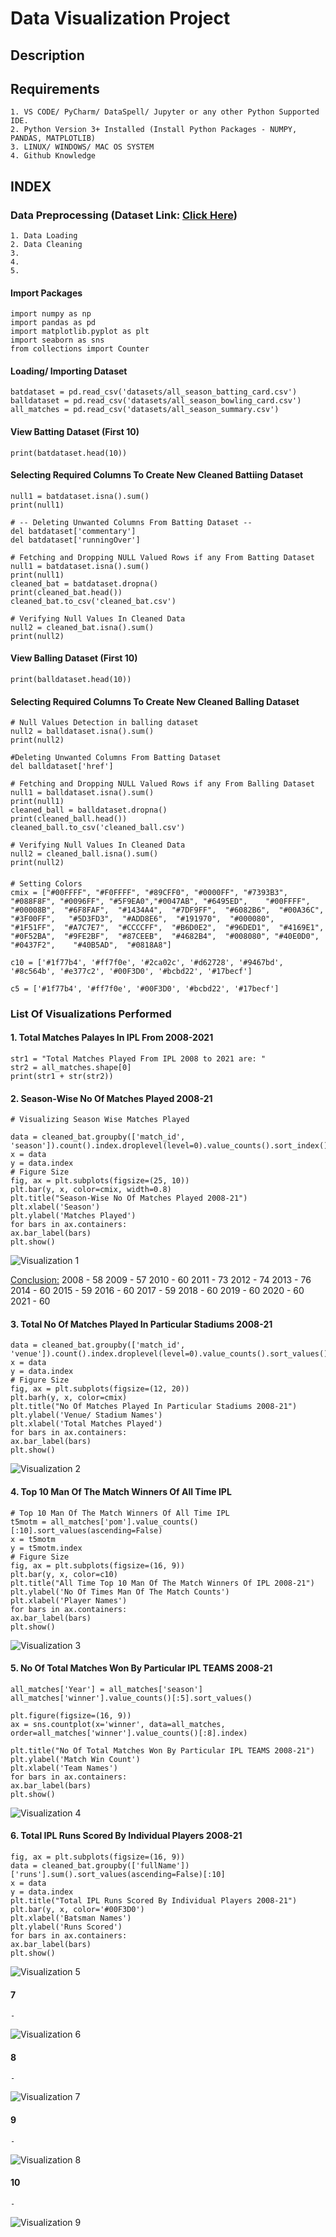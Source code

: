 #  Data Visualization Project
## **Description**
	

## **Requirements**
	1. VS CODE/ PyCharm/ DataSpell/ Jupyter or any other Python Supported IDE.
	2. Python Version 3+ Installed (Install Python Packages - NUMPY, PANDAS, MATPLOTLIB)
	3. LINUX/ WINDOWS/ MAC OS SYSTEM
	4. Github Knowledge

## **INDEX**
### Data Preprocessing (Dataset Link: <a href="https://www.kaggle.com/datasets/rajsengo/indian-premier-league-ipl-all-seasons">Click Here</a>)
    1. Data Loading
    2. Data Cleaning
    3. 
    4. 
    5. 

#### Import Packages
    import numpy as np
    import pandas as pd
    import matplotlib.pyplot as plt
    import seaborn as sns
    from collections import Counter

#### Loading/ Importing Dataset
    batdataset = pd.read_csv('datasets/all_season_batting_card.csv')
    balldataset = pd.read_csv('datasets/all_season_bowling_card.csv')
    all_matches = pd.read_csv('datasets/all_season_summary.csv')

#### View Batting Dataset (First 10)
    print(batdataset.head(10))

#### Selecting Required Columns To Create New Cleaned Battiing Dataset
    null1 = batdataset.isna().sum()
    print(null1)

    # -- Deleting Unwanted Columns From Batting Dataset --
    del batdataset['commentary']
    del batdataset['runningOver']

    # Fetching and Dropping NULL Valued Rows if any From Batting Dataset
    null1 = batdataset.isna().sum()
    print(null1)
    cleaned_bat = batdataset.dropna()
    print(cleaned_bat.head())
    cleaned_bat.to_csv('cleaned_bat.csv')

    # Verifying Null Values In Cleaned Data
    null2 = cleaned_bat.isna().sum()
    print(null2)

#### View Balling Dataset (First 10)
    print(balldataset.head(10))

#### Selecting Required Columns To Create New Cleaned Balling Dataset
    # Null Values Detection in balling dataset
    null2 = balldataset.isna().sum()
    print(null2)

    #Deleting Unwanted Columns From Batting Dataset
    del balldataset['href']
    
    # Fetching and Dropping NULL Valued Rows if any From Balling Dataset
    null1 = balldataset.isna().sum()
    print(null1)
    cleaned_ball = balldataset.dropna()
    print(cleaned_ball.head())
    cleaned_ball.to_csv('cleaned_ball.csv')
    
    # Verifying Null Values In Cleaned Data
    null2 = cleaned_ball.isna().sum()
    print(null2)

####
    # Setting Colors
    cmix = ["#00FFFF", "#F0FFFF", "#89CFF0", "#0000FF", "#7393B3", "#088F8F", "#0096FF", "#5F9EA0","#0047AB", "#6495ED",	"#00FFFF",	"#00008B",	"#6F8FAF",	"#1434A4",	"#7DF9FF",	"#6082B6",	"#00A36C", "#3F00FF",	"#5D3FD3",	"#ADD8E6",	"#191970",	"#000080",	"#1F51FF",	"#A7C7E7",	"#CCCCFF",	"#B6D0E2",	"#96DED1",	"#4169E1",	"#0F52BA",	"#9FE2BF",	"#87CEEB",	"#4682B4",	"#008080", "#40E0D0", "#0437F2",	"#40B5AD",	"#0818A8"]
    
    c10 = ['#1f77b4', '#ff7f0e', '#2ca02c', '#d62728', '#9467bd',
    '#8c564b', '#e377c2', '#00F3D0', '#bcbd22', '#17becf']
    
    c5 = ['#1f77b4', '#ff7f0e', '#00F3D0', '#bcbd22', '#17becf']




### List Of Visualizations Performed
#### 1. Total Matches Palayes In IPL From 2008-2021
    str1 = "Total Matches Played From IPL 2008 to 2021 are: "
    str2 = all_matches.shape[0]
    print(str1 + str(str2))   
#### 2. Season-Wise No Of Matches Played 2008-21
    # Visualizing Season Wise Matches Played
    
    data = cleaned_bat.groupby(['match_id', 'season']).count().index.droplevel(level=0).value_counts().sort_index()
    x = data
    y = data.index
    # Figure Size
    fig, ax = plt.subplots(figsize=(25, 10))
    plt.bar(y, x, color=cmix, width=0.8)
    plt.title("Season-Wise No Of Matches Played 2008-21")
    plt.xlabel('Season')
    plt.ylabel('Matches Played')
    for bars in ax.containers:
    ax.bar_label(bars)
    plt.show()
![Visualization 1](https://github.com/Sumit21adm/Data-Visualization-Assesment/blob/28c12408ca6734e85559addb1071a06cb89f7bd6/Visualisation%20Outputs/visual1.png)

<u> Conclusion:</u>
    2008 - 58
    2009 - 57
    2010 - 60
    2011 - 73
    2012 - 74
    2013 - 76
    2014 - 60
    2015 - 59
    2016 - 60
    2017 - 59
    2018 - 60
    2019 - 60
    2020 - 60
    2021 - 60

#### 3. Total No Of Matches Played In Particular Stadiums 2008-21
    data = cleaned_bat.groupby(['match_id', 'venue']).count().index.droplevel(level=0).value_counts().sort_values()
    x = data
    y = data.index
    # Figure Size
    fig, ax = plt.subplots(figsize=(12, 20))
    plt.barh(y, x, color=cmix)
    plt.title("No Of Matches Played In Particular Stadiums 2008-21")
    plt.ylabel('Venue/ Stadium Names')
    plt.xlabel('Total Matches Played')
    for bars in ax.containers:
    ax.bar_label(bars)
    plt.show()
![Visualization 2](https://github.com/Sumit21adm/Data-Visualization-Assesment/blob/28c12408ca6734e85559addb1071a06cb89f7bd6/Visualisation%20Outputs/visual2.png)

#### 4. Top 10 Man Of The Match Winners Of All Time IPL
    # Top 10 Man Of The Match Winners Of All Time IPL
    t5motm = all_matches['pom'].value_counts()[:10].sort_values(ascending=False)
    x = t5motm
    y = t5motm.index
    # Figure Size
    fig, ax = plt.subplots(figsize=(16, 9))
    plt.bar(y, x, color=c10)
    plt.title("All Time Top 10 Man Of The Match Winners Of IPL 2008-21")
    plt.ylabel('No Of Times Man Of The Match Counts')
    plt.xlabel('Player Names')
    for bars in ax.containers:
    ax.bar_label(bars)
    plt.show()
![Visualization 3](https://github.com/Sumit21adm/Data-Visualization-Assesment/blob/28c12408ca6734e85559addb1071a06cb89f7bd6/Visualisation%20Outputs/visual3.png)

#### 5. No Of Total Matches Won By Particular IPL TEAMS 2008-21
    all_matches['Year'] = all_matches['season']
    all_matches['winner'].value_counts()[:5].sort_values()
    
    plt.figure(figsize=(16, 9))
    ax = sns.countplot(x='winner', data=all_matches, order=all_matches['winner'].value_counts()[:8].index)
    
    plt.title("No Of Total Matches Won By Particular IPL TEAMS 2008-21")
    plt.ylabel('Match Win Count')
    plt.xlabel('Team Names')
    for bars in ax.containers:
    ax.bar_label(bars)
    plt.show()
![Visualization 4](https://github.com/Sumit21adm/Data-Visualization-Assesment/blob/28c12408ca6734e85559addb1071a06cb89f7bd6/Visualisation%20Outputs/visual4.png)

#### 6. Total IPL Runs Scored By Individual Players 2008-21
    fig, ax = plt.subplots(figsize=(16, 9))
    data = cleaned_bat.groupby(['fullName'])['runs'].sum().sort_values(ascending=False)[:10]
    x = data
    y = data.index
    plt.title("Total IPL Runs Scored By Individual Players 2008-21")
    plt.bar(y, x, color='#00F3D0')
    plt.xlabel('Batsman Names')
    plt.ylabel('Runs Scored')
    for bars in ax.containers:
    ax.bar_label(bars)
    plt.show()
![Visualization 5](https://github.com/Sumit21adm/Data-Visualization-Assesment/blob/28c12408ca6734e85559addb1071a06cb89f7bd6/Visualisation%20Outputs/visual5.png)

#### 7
    -
![Visualization 6](https://github.com/Sumit21adm/Data-Visualization-Assesment/blob/28c12408ca6734e85559addb1071a06cb89f7bd6/Visualisation%20Outputs/visual6.png)

#### 8
    -
![Visualization 7](https://github.com/Sumit21adm/Data-Visualization-Assesment/blob/28c12408ca6734e85559addb1071a06cb89f7bd6/Visualisation%20Outputs/visual7.png)

#### 9
    -
![Visualization 8](https://github.com/Sumit21adm/Data-Visualization-Assesment/blob/28c12408ca6734e85559addb1071a06cb89f7bd6/Visualisation%20Outputs/visual8.png)

#### 10
    -
![Visualization 9](https://github.com/Sumit21adm/Data-Visualization-Assesment/blob/28c12408ca6734e85559addb1071a06cb89f7bd6/Visualisation%20Outputs/visual9.png)

